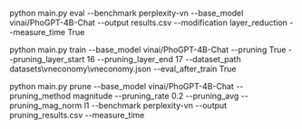 python main.py eval --benchmark perplexity-vn --base_model vinai/PhoGPT-4B-Chat --output results.csv --modification layer_reduction --measure_time True

python main.py train --base_model vinai/PhoGPT-4B-Chat --pruning True --pruning_layer_start 16 --pruning_layer_end 17 --dataset_path datasets\vneconomy\vneconomy.json --eval_after_train True

python main.py prune --base_model vinai/PhoGPT-4B-Chat --pruning_method magnitude --pruning_rate 0.2 --pruning_avg --pruning_mag_norm l1 --benchmark perplexity-vn --output pruning_results.csv --measure_time